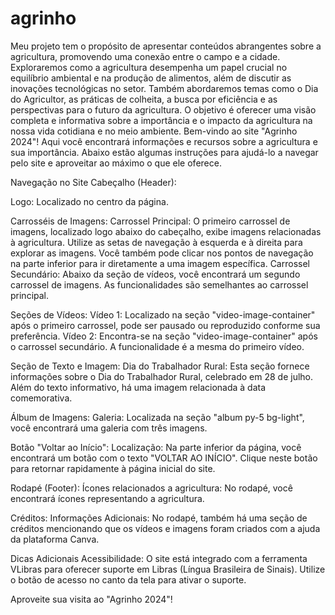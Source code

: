 # agrinho
Meu projeto tem o propósito de apresentar conteúdos abrangentes sobre a agricultura, promovendo uma conexão entre o campo e a cidade. Exploraremos como a agricultura desempenha um papel crucial no equilíbrio ambiental e na produção de alimentos, além de discutir as inovações tecnológicas no setor. Também abordaremos temas como o Dia do Agricultor, as práticas de colheita, a busca por eficiência e as perspectivas para o futuro da agricultura. O objetivo é oferecer uma visão completa e informativa sobre a importância e o impacto da agricultura na nossa vida cotidiana e no meio ambiente.
Bem-vindo ao site "Agrinho 2024"! Aqui você encontrará informações e recursos sobre a agricultura e sua importância. Abaixo estão algumas instruções para ajudá-lo a navegar pelo site e aproveitar ao máximo o que ele oferece.


Navegação no Site
Cabeçalho (Header):

Logo: Localizado no centro da página.

Carrosséis de Imagens:
Carrossel Principal: O primeiro carrossel de imagens, localizado logo abaixo do cabeçalho, exibe imagens relacionadas à agricultura. Utilize as setas de navegação à esquerda e à direita para explorar as imagens. Você também pode clicar nos pontos de navegação na parte inferior para ir diretamente a uma imagem específica.
Carrossel Secundário: Abaixo da seção de vídeos, você encontrará um segundo carrossel de imagens. As funcionalidades são semelhantes ao carrossel principal.

Seções de Vídeos:
Vídeo 1: Localizado na seção "video-image-container" após o primeiro carrossel, pode ser pausado ou reproduzido conforme sua preferência.
Vídeo 2: Encontra-se na seção "video-image-container" após o carrossel secundário. A funcionalidade é a mesma do primeiro vídeo.

Seção de Texto e Imagem:
Dia do Trabalhador Rural: Esta seção fornece informações sobre o Dia do Trabalhador Rural, celebrado em 28 de julho. Além do texto informativo, há uma imagem relacionada à data comemorativa.

Álbum de Imagens:
Galeria: Localizada na seção "album py-5 bg-light", você encontrará uma galeria com três imagens.

Botão "Voltar ao Início":
Localização: Na parte inferior da página, você encontrará um botão com o texto "VOLTAR AO INÍCIO". Clique neste botão para retornar rapidamente à página inicial do site.

Rodapé (Footer):
Ícones relacionados a agricultura: No rodapé, você encontrará ícones representando a agricultura.

Créditos:
Informações Adicionais: No rodapé, também há uma seção de créditos mencionando que os vídeos e imagens foram criados com a ajuda da plataforma Canva.

Dicas Adicionais
Acessibilidade: O site está integrado com a ferramenta VLibras para oferecer suporte em Libras (Língua Brasileira de Sinais). Utilize o botão de acesso no canto da tela para ativar o suporte.

Aproveite sua visita ao "Agrinho 2024"!
